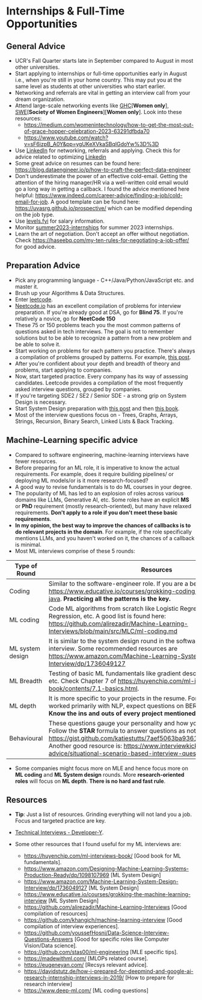 
# Internships & Full-Time Opportunities

## General Advice

* UCR's Fall Quarter starts late in September compared to August in most other universities.
* Start applying to internships or full-time opportunities early in August i.e., when you're still in your home country. This may put you at the same level as students at other universities who start earlier.
* Networking and referrals are vital in getting an interview call from your dream organization.
* Attend large-scale networking events like [GHC](https://ghc.anitab.org/)[**Women only**], [SWE](https://swe.org/)[**Society of Women Engineers**][**Women only**]. Look into these resources:
    * https://medium.com/womenintechnology/how-to-get-the-most-out-of-grace-hopper-celebration-2023-63291dfbda70
    * https://www.youtube.com/watch?v=sF6izpB_A0Y&pp=ygUKeXVkaSBqIGdoYw%3D%3D
* Use [LinkedIn](https://www.linkedin.com) for networking, referrals and applying. Check this for advice related to optimizing [Linkedin](https://www.linkedin.com/posts/sanjay-kumar-vishwakarma_internationalstudents-incoming-msinusa-activity-6955536904423436289-yk8r/?utm_source=linkedin_share&utm_medium=member_desktop_web)
* Some great advice on resumes can be found here: https://blog.dataengineer.io/p/how-to-craft-the-perfect-data-engineer
* Don't underestimate the power of an effective cold-email. Getting the attention of the hiring manager/HR via a well-written cold email would go a long way in getting a callback. I found the advice mentioned here helpful: https://www.indeed.com/career-advice/finding-a-job/cold-email-for-job. A good template can be found here: https://uvasrg.github.io/prospective/ which can be modified depending on the job type.
* Use [levels.fyi](https://www.levels.fyi) for salary information.
* Monitor [summer2023-internships](https://github.com/pittcsc/Summer2023-Internships) for summer 2023 internships.
* Learn the art of negotiation. Don't accept an offer without negotiation. Check https://haseebq.com/my-ten-rules-for-negotiating-a-job-offer/ for good advice.

## Preparation Advice

* Pick any programming language - C++/Java/Python/JavaScript etc. and master it.
* Brush up your Algorithms & Data Structures.
* Enter [leetcode](https://www.leetcode.com). 
* [Neetcode.io](https://neetcode.io/practice) has an excellent compilation of problems for interview preparation. If you're already good at DSA, go for **Blind 75**. If you're relatively a novice, go for **NeetCode 150**
* These 75 or 150 problems teach you the most common patterns of questions asked in tech interviews. The goal is not to remember solutions but to be able to recognize a pattern from a new problem and be able to solve it.
* Start working on problems for each pattern you practice. There's always a compilation of problems grouped by patterns. For example, [this post](https://leetcode.com/discuss/career/448285/List-of-questions-sorted-by-common-patterns).
* After you're confident about your depth and breadth of theory and problems, start applying to companies.
* Now, start targeted practice. Every company has its way of assessing candidates. Leetcode provides a compilation of the most frequently asked interview questions, grouped by companies.
* If you're targeting SDE2 / SE2 / Senior SDE - a strong grip on System Design is necessary. 
* Start System Design preparation with [this post](https://github.com/donnemartin/system-design-primer) and then [this book](https://www.amazon.com/Designing-Data-Intensive-Applications-Reliable-Maintainable/dp/1449373321).
* Most of the interview questions focus on - Trees, Graphs, Arrays, Strings, Recursion, Binary Search, Linked Lists & Back Tracking. 

## Machine-Learning specific advice

* Compared to software engineering, machine-learning interviews have fewer resources.
* Before preparing for an ML role, it is imperative to know the actual requirements. For example, does it require building pipelines/ or deploying ML models/or is it more research-focused?
* A good way to revise fundamentals is to do ML courses in your degree.
* The popularity of ML has led to an explosion of roles across various domains like LLMs, Generative AI, etc. Some roles have an explicit **MS** or **PhD** requirement (mostly research-oriented), but many have relaxed requirements. **Don't apply to a role if you don't meet these basic requirements**.
* **In my opinion, the best way to improve the chances of callbacks is to do relevant projects in the domain**. For example, if the role specifically mentions LLMs, and you haven't worked on it, the chances of a callback is minimal.
* Most ML interviews comprise of these 5 rounds:

| Type of Round | Resources |
|  --------  |  -------  |
| Coding | Similar to the software-engineer role. If you are a beginner, consider https://www.educative.io/courses/grokking-coding-interview-patterns-java. **Practicing all the patterns is the key.** |
| ML coding | Code ML algorithms from scratch like Logistic Regression, Linear Regression, etc. A good list is found here: https://github.com/alirezadir/Machine-Learning-Interviews/blob/main/src/MLC/ml-coding.md |
| ML system design | It is similar to the system design round in the software engineering interview. Some recommended resources are https://www.amazon.com/Machine-Learning-System-Design-Interview/dp/1736049127 |
|ML Breadth| Testing of basic ML fundamentals like gradient descent, linear regression, etc. Check Chapter 7 of https://huyenchip.com/ml-interviews-book/contents/7.1-basics.html.  |
|ML depth | It is more specific to your projects in the resume. For example, if you have worked primarily with NLP, expect questions on BERT, Transformer model. **Know the ins and outs of every project mentioned in your resume.** |
|Behavioural | These questions gauge your personality and how you overcame challenges. Follow the **STAR** formula to answer questions as noted here: https://gist.github.com/katiestutts/7aef5063ba93616a594ac3f3764f8788. Another good resource is: https://www.interviewkickstart.com/career-advice/situational-scenario-based-interview-questions-answers. |

* Some companies might focus more on MLE and hence focus more on **ML coding** and **ML System design** rounds. More **research-oriented roles** will focus on **ML depth**. **There is no hard and fast rule**.

## Resources

* **Tip**: Just a list of resources. Grinding everything will not land you a job. Focus and targeted practice are key.

* [Technical Interviews - Developer-Y](https://github.com/Developer-Y/technical-interviews).

* Some other resources that I found useful for my ML interviews are:
    *  https://huyenchip.com/ml-interviews-book/ [Good book for ML fundamentals].
    * https://www.amazon.com/Designing-Machine-Learning-Systems-Production-Ready/dp/1098107969 [ML System Design]
    *   https://www.amazon.com/Machine-Learning-System-Design-Interview/dp/1736049127 [ML System Design]
    * https://www.educative.io/courses/grokking-the-machine-learning-interview [ML System Design]
    * https://github.com/alirezadir/Machine-Learning-Interviews [Good compilation of resources]
    * https://github.com/khangich/machine-learning-interview [Good compilation of interview experiences].
    * https://github.com/youssefHosni/Data-Science-Interview-Questions-Answers [Good for specific roles like Computer Vision/Data science].
    * https://github.com/stas00/ml-engineering [MLE specific tips].
    * https://madewithml.com/ [MLOPs related course].
    * https://eugeneyan.com/ [Recsys relevant advice].
   * https://davidstutz.de/how-i-prepared-for-deepmind-and-google-ai-research-internship-interviews-in-2019/ [How to prepare for research interview]
   * https://www.deep-ml.com/ [ML coding questions]
